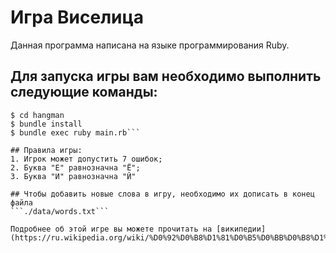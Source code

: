 Игра Виселица
=============

Данная программа написана на языке программирования Ruby.

## Для запуска игры вам необходимо выполнить следующие команды:
```$ git clone git@github.com:cyprus11/hangman.git
$ cd hangman
$ bundle install
$ bundle exec ruby main.rb```

## Правила игры:
1. Игрок может допустить 7 ошибок;
2. Буква "Е" равнозначна "Ё";
3. Буква "И" равнозначна "Й"

## Чтобы добавить новые слова в игру, необходимо их дописать в конец файла
```./data/words.txt```

Подробнее об этой игре вы можете прочитать на [википедии](https://ru.wikipedia.org/wiki/%D0%92%D0%B8%D1%81%D0%B5%D0%BB%D0%B8%D1%86%D0%B0_(%D0%B8%D0%B3%D1%80%D0%B0)).
